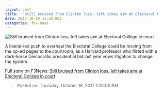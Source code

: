 ```yaml
---
layout: post
title:  "Still bruised from Clinton loss, left takes aim at Electoral College in court"
date: 2017-10-19 13:20:00Z
categories: fox-news
---
```


![Still bruised from Clinton loss, left takes aim at Electoral College in court](http://a57.foxnews.com/images.foxnews.com/content/fox-news/politics/2017/10/19/still-bruised-from-clinton-loss-left-takes-aim-at-electoral-college-in-court/_jcr_content/article-text/article-par-6/inline_spotlight_ima/image.img.jpg/612/344/1508420493915.jpg?ve=1&tl=1)

A liberal-led push to overhaul the Electoral College could be moving from the op-ed pages to the courtroom, as a Harvard professor who flirted with a dark-horse Democratic presidential bid last year vows litigation to change the system.


Full story on F3News: [Still bruised from Clinton loss, left takes aim at Electoral College in court](http://www.f3nws.com/n/geuRjE)

> Posted on: Thursday, October 19, 2017 1:20:00 PM
